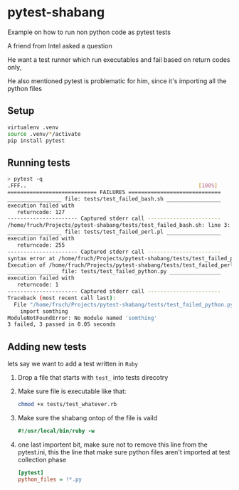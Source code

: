 # pytest-shabang

Example on how to run non python code as pytest tests

A friend from Intel asked a question

He want a test runner which run executables and fail based on return codes only,

He also mentioned pytest is problematic for him, since it's importing all the python files

## Setup

```bash
virtualenv .venv
source .venv/*/activate
pip install pytest
```

## Running tests

```bash
> pytest -q
.FFF..                                                      [100%]
============================ FAILURES =============================
_________________ file: tests/test_failed_bash.sh _________________
execution failed with
   returncode: 127
---------------------- Captured stderr call -----------------------
/home/fruch/Projects/pytest-shabang/tests/test_failed_bash.sh: line 3: also: command not found
_________________ file: tests/test_failed_perl.pl _________________
execution failed with
   returncode: 255
---------------------- Captured stderr call -----------------------
syntax error at /home/fruch/Projects/pytest-shabang/tests/test_failed_perl.pl line 3, near "to write"
Execution of /home/fruch/Projects/pytest-shabang/tests/test_failed_perl.pl aborted due to compilation errors.
________________ file: tests/test_failed_python.py ________________
execution failed with
   returncode: 1
---------------------- Captured stderr call -----------------------
Traceback (most recent call last):
  File "/home/fruch/Projects/pytest-shabang/tests/test_failed_python.py", line 4, in <module>
    import somthing
ModuleNotFoundError: No module named 'somthing'
3 failed, 3 passed in 0.05 seconds
```

## Adding new tests

lets say we want to add a test written in  `Ruby`

1. Drop a file that starts with `test_` into tests direcotry

1. Make sure file is executable like that:

    ```bash
    chmod +x tests/test_whatever.rb
    ```

1. Make sure the shabang ontop of the file is vaild

    ```ruby
    #!/usr/local/bin/ruby -w
    ```

1. one last importent bit, make sure not to remove this line from the pytest.ini, this the line that make sure python files aren't imported at test collection phase

    ```ini
    [pytest]
    python_files = !*.py
    ```
